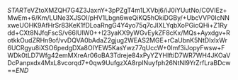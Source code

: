 $START$eVZtoXMZQH7G4Z3JaxnY+3pPZgT4m1LXVbj6/iJ0iYUutNo/C0VIEz+MwEm+6/Km/LUNe3XJSOI/pHV1Lbgn6weQiKQ5hOkiDGBy/+UbcVVP0IcNNxweUOHK9AfHrSr83KeK1fDLoaRngG4Y4yo75q7cJIXLYqbXoPGicQHi+Z1Rydd+CXt8NJfqFscS/v66lUIW0++l23yaKX9yWGvEykZF8cKx/MQs+Ayxdgv+RotkkOudZRHn9of/vvDQVA0bAdaZ2gjug2WEAS2MGE+rCaUbnK5NtDIxlxWr6UCRgyu8iXSO6pedgDXa8OIYEW5KasYwz77qUccW+0Imf3iJopyFwsw+FWDk0tLD7Wfg42emMXreAr06oBA3Tdreje84xPyYZYHIftiD7WR7WH4JKOaVDcPanpxdx4MxL8vcorqd7+0qw9UufgzXA8rpINuyfph26NtNI9YrZrfLraBDcw==$END$